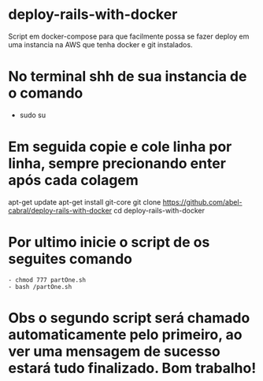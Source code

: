 # deploy-rails-with-docker
Script em docker-compose para que facilmente possa se fazer deploy em uma instancia na AWS que tenha docker e git instalados.

# No terminal shh de sua instancia de o comando
   - sudo su
# Em seguida copie e cole linha por linha, sempre precionando enter após cada colagem
apt-get update
apt-get install git-core
git clone https://github.com/abel-cabral/deploy-rails-with-docker
cd deploy-rails-with-docker
# Por ultimo inicie o script de os seguites comando
    - chmod 777 partOne.sh
    - bash /partOne.sh
# Obs o segundo script será chamado automaticamente pelo primeiro, ao ver uma mensagem de sucesso estará tudo finalizado. Bom trabalho!
